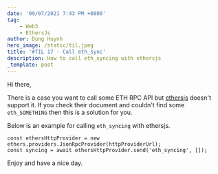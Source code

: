 ```yaml
---
date: '09/07/2021 7:43 PM +0800'
tag:
    - Web3
    - EthersJs
author: Dung Huynh
hero_image: /static/til.jpeg
title: '#TIL 17 - Call eth_sync'
description: How to call eth_syncing with ethersjs
_template: post
---
```


Hi there,

There is a case you want to call some ETH RPC API but [ethersjs](https://docs.ethers.io/v5/ 'Ethers') doesn't support it. If you check their document and couldn't find some `eth_SOMETHING` then this is a solution for you.

Below is an example for calling `eth_syncing` with ethersjs.

    const ethersHttpProvider = new ethers.providers.JsonRpcProvider(httpProviderUrl);
    const syncing = await ethersHttpProvider.send('eth_syncing', []);

Enjoy and have a nice day.
